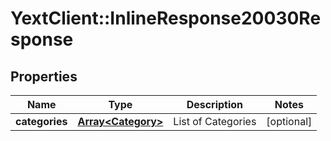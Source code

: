 # YextClient::InlineResponse20030Response

## Properties
Name | Type | Description | Notes
------------ | ------------- | ------------- | -------------
**categories** | [**Array&lt;Category&gt;**](Category.md) | List of Categories | [optional] 


